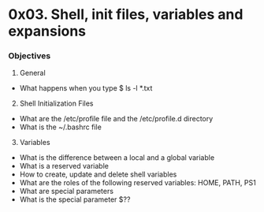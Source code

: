 # 0x03. Shell, init files, variables and expansions
### Objectives
1. General
* What happens when you type $ ls -l *.txt
2. Shell Initialization Files
* What are the /etc/profile file and the /etc/profile.d directory
* What is the ~/.bashrc file
3. Variables
* What is the difference between a local and a global variable
* What is a reserved variable
* How to create, update and delete shell variables
* What are the roles of the following reserved variables: HOME, PATH, PS1
* What are special parameters
* What is the special parameter $??

